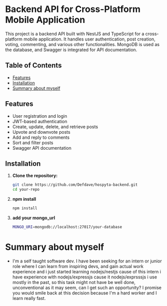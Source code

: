 # Backend API for Cross-Platform Mobile Application

This project is a backend API built with NestJS and TypeScript for a cross-platform mobile application. It handles user authentication, post creation, voting, commenting, and various other functionalities. MongoDB is used as the database, and Swagger is integrated for API documentation.

## Table of Contents

- [Features](#features)
- [Installation](#installation)
- [Summary about myself](#Summary-about-myself)

## Features

- User registration and login
- JWT-based authentication
- Create, update, delete, and retrieve posts
- Upvote and downvote posts
- Add and reply to comments
- Sort and filter posts
- Swagger API documentation

## Installation

1. **Clone the repository:**
   ```bash
   git clone https://github.com/Defdave/hospyta-backend.git
   cd your-repo

2. **npm install**
   ```bash
   npm install

3. **add your mongo_url**
   ```bash
   MONGO_URI=mongodb://localhost:27017/your-database

# Summary about myself
- I'm a self taught software dev. I have been seeking for an intern or junior role where I can learn from inspiring devs, and gain actual work experience and i just started learning nodejs/nestjs cause of this intern i have experience with nodejs/expressjs cause it nodejs/exprsssjs i use mostly in the past, so this task might not have be well done, unconventional as it may seem, can I get such an opportunity? I promise you would smile back at this decision because I'm a hard worker and I learn really fast.


